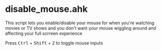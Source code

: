 # disable_mouse.ahk

This script lets you enable/disable your mouse for when you're watching movies or TV shows and you don't want your mouse wiggling around and affecting your full scrreen experience

Press <kbd>Ctrl</kbd> + <kbd>Shift</kbd> + <kbd>Z</kbd> to toggle mouse inputs